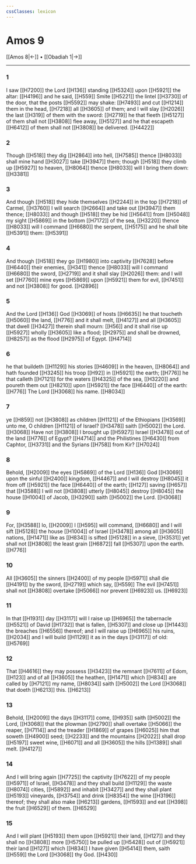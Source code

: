 ```yaml
---
cssClasses: lexicon
---
```

# Amos 9

[[Amos 8|←]] • [[Obadiah 1|→]]

---

### 1
I saw [[H7200]] the Lord [[H136]] standing [[H5324]] upon [[H5921]] the altar: [[H4196]] and he said, [[H559]] Smite [[H5221]] the lintel [[H3730]] of the door, that the posts [[H5592]] may shake: [[H7493]] and cut [[H1214]] them in the head, [[H7218]] all [[H3605]] of them; and I will slay [[H2026]] the last [[H319]] of them with the sword: [[H2719]] he that fleeth [[H5127]] of them shall not [[H3808]] flee away, [[H5127]] and he that escapeth [[H6412]] of them shall not [[H3808]] be delivered. [[H4422]]

### 2
Though [[H518]] they dig [[H2864]] into hell, [[H7585]] thence [[H8033]] shall mine hand [[H3027]] take [[H3947]] them; though [[H518]] they climb up [[H5927]] to heaven, [[H8064]] thence [[H8033]] will I bring them down: [[H3381]]

### 3
And though [[H518]] they hide themselves [[H2244]] in the top [[H7218]] of Carmel, [[H3760]] I will search [[H2664]] and take out [[H3947]] them thence; [[H8033]] and though [[H518]] they be hid [[H5641]] from [[H5048]] my sight [[H5869]] in the bottom [[H7172]] of the sea, [[H3220]] thence [[H8033]] will I command [[H6680]] the serpent, [[H5175]] and he shall bite [[H5391]] them: [[H5391]]

### 4
And though [[H518]] they go [[H1980]] into captivity [[H7628]] before [[H6440]] their enemies, [[H341]] thence [[H8033]] will I command [[H6680]] the sword, [[H2719]] and it shall slay [[H2026]] them: and I will set [[H7760]] mine eyes [[H5869]] upon [[H5921]] them for evil, [[H7451]] and not [[H3808]] for good. [[H2896]]

### 5
And the Lord [[H136]] God [[H3069]] of hosts [[H6635]] he that toucheth [[H5060]] the land, [[H776]] and it shall melt, [[H4127]] and all [[H3605]] that dwell [[H3427]] therein shall mourn: [[H56]] and it shall rise up [[H5927]] wholly [[H3605]] like a flood; [[H2975]] and shall be drowned, [[H8257]] as the flood [[H2975]] of Egypt. [[H4714]]

### 6
he that buildeth [[H1129]] his stories [[H4609]] in the heaven, [[H8064]] and hath founded [[H3245]] his troop [[H92]] in [[H5921]] the earth; [[H776]] he that calleth [[H7121]] for the waters [[H4325]] of the sea, [[H3220]] and poureth them out [[H8210]] upon [[H5921]] the face [[H6440]] of the earth: [[H776]] The Lord [[H3068]] his name. [[H8034]]

### 7
ye [[H859]] not [[H3808]] as children [[H1121]] of the Ethiopians [[H3569]] unto me, O children [[H1121]] of Israel? [[H3478]] saith [[H5002]] the Lord. [[H3068]] Have not [[H3808]] I brought up [[H5927]] Israel [[H3478]] out of the land [[H776]] of Egypt? [[H4714]] and the Philistines [[H6430]] from Caphtor, [[H3731]] and the Syrians [[H758]] from Kir? [[H7024]]

### 8
Behold, [[H2009]] the eyes [[H5869]] of the Lord [[H136]] God [[H3069]] upon the sinful [[H2400]] kingdom, [[H4467]] and I will destroy [[H8045]] it from off [[H5921]] the face [[H6440]] of the earth; [[H127]] saving [[H657]] that [[H3588]] I will not [[H3808]] utterly [[H8045]] destroy [[H8045]] the house [[H1004]] of Jacob, [[H3290]] saith [[H5002]] the Lord. [[H3068]]

### 9
For, [[H3588]] lo, [[H2009]] I [[H595]] will command, [[H6680]] and I will sift [[H5128]] the house [[H1004]] of Israel [[H3478]] among all [[H3605]] nations, [[H1471]] like as [[H834]] is sifted [[H5128]] in a sieve, [[H3531]] yet shall not [[H3808]] the least grain [[H6872]] fall [[H5307]] upon the earth. [[H776]]

### 10
All [[H3605]] the sinners [[H2400]] of my people [[H5971]] shall die [[H4191]] by the sword, [[H2719]] which say, [[H559]] The evil [[H7451]] shall not [[H3808]] overtake [[H5066]] nor prevent [[H6923]] us. [[H6923]]

### 11
In that [[H1931]] day [[H3117]] will I raise up [[H6965]] the tabernacle [[H5521]] of David [[H1732]] that is fallen, [[H5307]] and close up [[H1443]] the breaches [[H6556]] thereof; and I will raise up [[H6965]] his ruins, [[H2034]] and I will build [[H1129]] it as in the days [[H3117]] of old: [[H5769]]

### 12
That [[H4616]] they may possess [[H3423]] the remnant [[H7611]] of Edom, [[H123]] and of all [[H3605]] the heathen, [[H1471]] which [[H834]] are called by [[H7121]] my name, [[H8034]] saith [[H5002]] the Lord [[H3068]] that doeth [[H6213]] this. [[H6213]]

### 13
Behold, [[H2009]] the days [[H3117]] come, [[H935]] saith [[H5002]] the Lord, [[H3068]] that the plowman [[H2790]] shall overtake [[H5066]] the reaper, [[H7114]] and the treader [[H1869]] of grapes [[H6025]] him that soweth [[H4900]] seed; [[H2233]] and the mountains [[H2022]] shall drop [[H5197]] sweet wine, [[H6071]] and all [[H3605]] the hills [[H1389]] shall melt. [[H4127]]

### 14
And I will bring again [[H7725]] the captivity [[H7622]] of my people [[H5971]] of Israel, [[H3478]] and they shall build [[H1129]] the waste [[H8074]] cities, [[H5892]] and inhabit [[H3427]] and they shall plant [[H5193]] vineyards, [[H3754]] and drink [[H8354]] the wine [[H3196]] thereof; they shall also make [[H6213]] gardens, [[H1593]] and eat [[H398]] the fruit [[H6529]] of them. [[H6529]]

### 15
And I will plant [[H5193]] them upon [[H5921]] their land, [[H127]] and they shall no [[H3808]] more [[H5750]] be pulled up [[H5428]] out of [[H5921]] their land [[H127]] which [[H834]] I have given [[H5414]] them, saith [[H559]] the Lord [[H3068]] thy God. [[H430]]